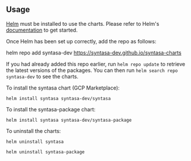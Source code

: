 ## Usage

[Helm](https://helm.sh) must be installed to use the charts.  Please refer to
Helm's [documentation](https://helm.sh/docs) to get started.

Once Helm has been set up correctly, add the repo as follows:

  helm repo add syntasa-dev https://syntasa-dev.github.io/syntasa-charts

If you had already added this repo earlier, run `helm repo update` to retrieve
the latest versions of the packages.  You can then run `helm search repo
syntasa-dev` to see the charts.

To install the syntasa chart (GCP Marketplace):

    helm install syntasa syntasa-dev/syntasa

To install the syntasa-package chart:

    helm install syntasa syntasa-dev/syntasa-package

To uninstall the charts:

    helm uninstall syntasa

    helm uninstall syntasa-package
